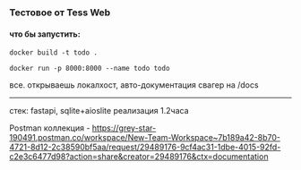 ### Тестовое от Tess Web

#### что бы запустить:

`docker build -t todo .`

`docker run -p 8000:8000 --name todo todo`

все. открываешь локалхост, авто-документация свагер на /docs

---

стек: fastapi, sqlite+aioslite
реализация 1.2часа


Postman коллекция - https://grey-star-190491.postman.co/workspace/New-Team-Workspace~7b189a42-8b70-4721-8d12-2c38590bf5aa/request/29489176-9cf4ac31-1dbe-4015-92fd-c2e3c6477d98?action=share&creator=29489176&ctx=documentation
